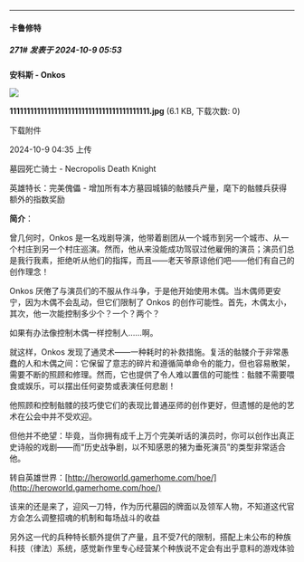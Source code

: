 ﻿
*****

####  卡鲁修特  
##### 271#       发表于 2024-10-9 05:53

<strong>安科斯 - Onkos</strong>

<img src="https://img.saraba1st.com/forum/202410/09/043551v8iwme8zchccbv3i.jpg" referrerpolicy="no-referrer">

<strong>11111111111111111111111111111111111111111.jpg</strong> (6.1 KB, 下载次数: 0)

下载附件

2024-10-9 04:35 上传

墓园死亡骑士 - Necropolis Death Knight

英雄特长：完美傀儡 - 增加所有本方墓园城镇的骷髅兵产量，麾下的骷髅兵获得额外的指数奖励

<strong>简介</strong>：

曾几何时，Onkos 是一名戏剧导演，他带着剧团从一个城市到另一个城市、从一个村庄到另一个村庄巡演。然而，他从来没能成功驾驭过他雇佣的演员；演员们总是我行我素，拒绝听从他们的指挥，而且——老天爷原谅他们吧——他们有自己的创作理念！

Onkos 厌倦了与演员们的不服从作斗争，于是他开始使用木偶。当木偶师更安宁，因为木偶不会乱动，但它们限制了 Onkos 的创作可能性。首先，木偶太小，其次，他一次能控制多少个？一个？两个？

如果有办法像控制木偶一样控制人……啊。

就这样，Onkos 发现了通灵术——一种耗时的补救措施。复活的骷髅介于非常愚蠢的人和木偶之间：它保留了意志的碎片和遵循简单命令的能力，但也容易散架，需要不断的照顾和修理。然而，它也提供了令人难以置信的可能性：骷髅不需要喂食或娱乐，可以摆出任何姿势或表演任何悲剧！

他照顾和控制骷髅的技巧使它们的表现比普通巫师的创作更好，但遗憾的是他的艺术在公会中并不受欢迎。

但他并不绝望：毕竟，当你拥有成千上万个完美听话的演员时，你可以创作出真正史诗般的戏剧——而“历史战争剧，以不知感恩的猪为垂死演员”的类型非常适合他。

转自英雄世界：[http://heroworld.gamerhome.com/hoe/](http://heroworld.gamerhome.com/hoe/)

该来的还是来了，迎风一刀特，作为历代墓园的牌面以及领军人物，不知道这代官方会怎么调整招魂的机制和每场战斗的收益

另外这一代的兵种特长额外提供了产量，且不受7代的限制，搭配上未公布的种族科技（律法）系统，感觉新作里专心经营某个种族说不定会有出乎意料的游戏体验

